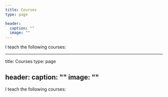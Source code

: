 ```yaml
---
title: Courses
type: page

header:
  caption: ""
  image: ""
---
```


I teach the following courses:

---
title: Courses
type: page

header:
  caption: ""
  image: ""
---

I teach the following courses:

